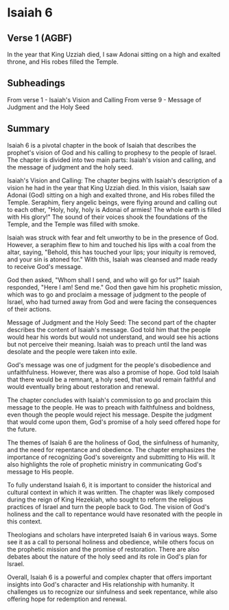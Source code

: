 # Isaiah 6

## Verse 1 (AGBF)

In the year that King Uzziah died, I saw Adonai sitting on a high and exalted throne, and His robes filled the Temple.

## Subheadings

From verse 1 - Isaiah's Vision and Calling
From verse 9 - Message of Judgment and the Holy Seed

## Summary

Isaiah 6 is a pivotal chapter in the book of Isaiah that describes the prophet's vision of God and his calling to prophesy to the people of Israel. The chapter is divided into two main parts: Isaiah's vision and calling, and the message of judgment and the holy seed.

Isaiah's Vision and Calling:
The chapter begins with Isaiah's description of a vision he had in the year that King Uzziah died. In this vision, Isaiah saw Adonai (God) sitting on a high and exalted throne, and His robes filled the Temple. Seraphim, fiery angelic beings, were flying around and calling out to each other, "Holy, holy, holy is Adonai of armies! The whole earth is filled with His glory!" The sound of their voices shook the foundations of the Temple, and the Temple was filled with smoke.

Isaiah was struck with fear and felt unworthy to be in the presence of God. However, a seraphim flew to him and touched his lips with a coal from the altar, saying, "Behold, this has touched your lips; your iniquity is removed, and your sin is atoned for." With this, Isaiah was cleansed and made ready to receive God's message.

God then asked, "Whom shall I send, and who will go for us?" Isaiah responded, "Here I am! Send me." God then gave him his prophetic mission, which was to go and proclaim a message of judgment to the people of Israel, who had turned away from God and were facing the consequences of their actions.

Message of Judgment and the Holy Seed:
The second part of the chapter describes the content of Isaiah's message. God told him that the people would hear his words but would not understand, and would see his actions but not perceive their meaning. Isaiah was to preach until the land was desolate and the people were taken into exile.

God's message was one of judgment for the people's disobedience and unfaithfulness. However, there was also a promise of hope. God told Isaiah that there would be a remnant, a holy seed, that would remain faithful and would eventually bring about restoration and renewal.

The chapter concludes with Isaiah's commission to go and proclaim this message to the people. He was to preach with faithfulness and boldness, even though the people would reject his message. Despite the judgment that would come upon them, God's promise of a holy seed offered hope for the future.

The themes of Isaiah 6 are the holiness of God, the sinfulness of humanity, and the need for repentance and obedience. The chapter emphasizes the importance of recognizing God's sovereignty and submitting to His will. It also highlights the role of prophetic ministry in communicating God's message to His people.

To fully understand Isaiah 6, it is important to consider the historical and cultural context in which it was written. The chapter was likely composed during the reign of King Hezekiah, who sought to reform the religious practices of Israel and turn the people back to God. The vision of God's holiness and the call to repentance would have resonated with the people in this context.

Theologians and scholars have interpreted Isaiah 6 in various ways. Some see it as a call to personal holiness and obedience, while others focus on the prophetic mission and the promise of restoration. There are also debates about the nature of the holy seed and its role in God's plan for Israel.

Overall, Isaiah 6 is a powerful and complex chapter that offers important insights into God's character and His relationship with humanity. It challenges us to recognize our sinfulness and seek repentance, while also offering hope for redemption and renewal.